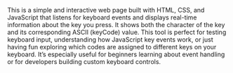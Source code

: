 This is a simple and interactive web page built with HTML, CSS, and JavaScript that listens for keyboard events and displays real-time information about the key you press. 
It shows both the character of the key and its corresponding ASCII (keyCode) value. This tool is perfect for testing keyboard input, understanding how JavaScript key events work, or just having fun exploring which codes are assigned to different keys on your keyboard. 
It’s especially useful for beginners learning about event handling or for developers building custom keyboard controls.

